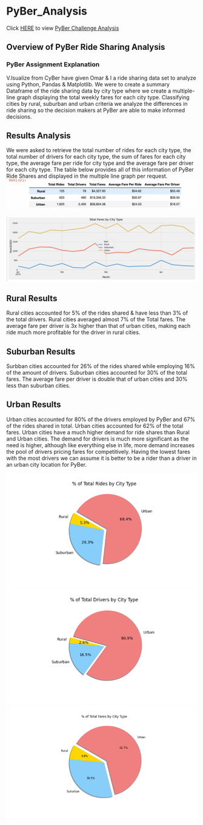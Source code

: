 # PyBer_Analysis

Click [HERE](https://github.com/stackanna/PyBer_Analysis/blob/d38b6e37a911ddb150e9e217017f16398bc38f77/PyBer_Challenge.ipynb) to view [PyBer Challenge Analysis](https://github.com/stackanna/PyBer_Analysis/blob/d38b6e37a911ddb150e9e217017f16398bc38f77/PyBer_Challenge.ipynb)

## Overview of PyBer Ride Sharing Analysis

### PyBer Assignment Explanation 

V.Isualize from CyBer have given Omar & I a ride sharing data set to analyze using Python, Pandas & Matplotlib. We were to create a summary Dataframe of the ride sharing data by city type where we create a multiple-line graph displaying the total weekly fares for each city type. Classifying cities by rural, suburban and urban criteria we analyze the differences in ride sharing so the decision makers at PyBer are able to make informed decisions. 


## Results Analysis 

We were asked to retrieve the total number of rides for each city type, the total number of drivers for each city type, the sum of fares for each city type, the average fare per ride for city type and the average fare per driver for each city type. The table below provides all of this information of PyBer Ride Shares and displayed in the multiple line graph per request. 
![alt text](https://github.com/stackanna/PyBer_Analysis/blob/d38b6e37a911ddb150e9e217017f16398bc38f77/Analysis/PyBer_Summary_DataFrame.png)

![alt text](https://github.com/stackanna/PyBer_Analysis/blob/d38b6e37a911ddb150e9e217017f16398bc38f77/Analysis/PyBer_Fare_Summary.png)

## Rural Results
Rural cities accounted for 5% of the rides shared & have less than 3% of the total drivers. Rural cities averaged almost 7% of the Total fares. The average fare per driver is 3x higher than that of urban cities, making each ride much more profitable for the driver in rural cities. 

## Suburban Results
Surbban cities accounted for 26% of the rides shared while employing 16% of the amount of drivers. Suburban cities accounted for 30% of the total fares. The average fare per driver is double that of urban cities and 30% less than suburban cities. 

## Urban Results
Urban cities accounted for 80% of the drivers employed by PyBer and 67% of the rides shared in total. Urban cities accounted for 62% of the total fares. Urban cities have a much higher demand for ride shares than Rural and Urban cities. The demand for drivers is much more significant as the need is higher, although like everything else in life, more demand increases the pool of drivers pricing fares for competitively. Having the lowest fares with the most drivers we can assume it is better to be a rider than a driver in an urban city location for PyBer. 

![alt text](https://github.com/stackanna/PyBer_Analysis/blob/0f8a3e8fc758b739a8ec1f6365ec3dd6a9e6ec07/Analysis/Fig6.png)
![alt text](https://github.com/stackanna/PyBer_Analysis/blob/0f8a3e8fc758b739a8ec1f6365ec3dd6a9e6ec07/Analysis/Fig7.png)
![alt text](https://github.com/stackanna/PyBer_Analysis/blob/0f8a3e8fc758b739a8ec1f6365ec3dd6a9e6ec07/Analysis/Fig5.png)
